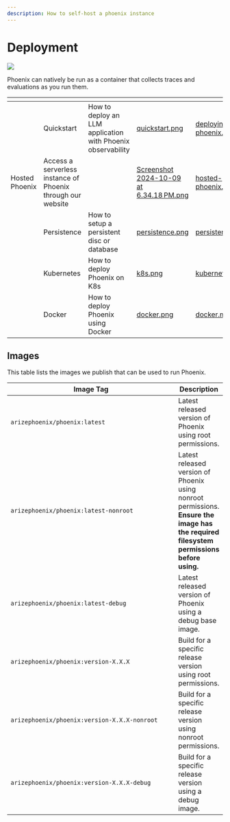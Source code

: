 ```yaml
---
description: How to self-host a phoenix instance
---
```


# Deployment

[![](https://camo.githubusercontent.com/63d36979ad4d1307931b2e7388f90bf5c14024b3d43baccfea1dabf890444d54/68747470733a2f2f696d672e736869656c64732e696f2f646f636b65722f762f6172697a6570686f656e69782f70686f656e69783f736f72743d73656d766572266c6f676f3d646f636b6572266c6162656c3d696d61676526636f6c6f723d626c7565)](https://hub.docker.com/r/arizephoenix/phoenix/tags)

Phoenix can natively be run as a container that collects traces and evaluations as you run them.

<table data-card-size="large" data-view="cards"><thead><tr><th></th><th></th><th></th><th data-hidden data-card-cover data-type="files"></th><th data-hidden data-card-target data-type="content-ref"></th></tr></thead><tbody><tr><td></td><td>Quickstart</td><td>How to deploy an LLM application with Phoenix observability</td><td><a href="../.gitbook/assets/quickstart.png">quickstart.png</a></td><td><a href="deploying-phoenix.md">deploying-phoenix.md</a></td></tr><tr><td>Hosted Phoenix</td><td>Access a serverless instance of Phoenix through our website</td><td></td><td><a href="../.gitbook/assets/Screenshot 2024-10-09 at 6.34.18 PM.png">Screenshot 2024-10-09 at 6.34.18 PM.png</a></td><td><a href="hosted-phoenix.md">hosted-phoenix.md</a></td></tr><tr><td></td><td>Persistence</td><td>How to setup a persistent disc or database</td><td><a href="../.gitbook/assets/persistence.png">persistence.png</a></td><td><a href="persistence.md">persistence.md</a></td></tr><tr><td></td><td>Kubernetes</td><td>How to deploy Phoenix on K8s</td><td><a href="../.gitbook/assets/k8s.png">k8s.png</a></td><td><a href="kubernetes.md">kubernetes.md</a></td></tr><tr><td></td><td>Docker</td><td>How to deploy Phoenix using Docker</td><td><a href="../.gitbook/assets/docker.png">docker.png</a></td><td><a href="docker.md">docker.md</a></td></tr></tbody></table>

## Images

This table lists the images we publish that can be used to run Phoenix.

<table data-full-width="false"><thead><tr><th width="440">Image Tag</th><th>Description</th></tr></thead><tbody><tr><td><code>arizephoenix/phoenix:latest</code></td><td>Latest released version of Phoenix using root permissions.</td></tr><tr><td><code>arizephoenix/phoenix:latest-nonroot</code></td><td>Latest released version of Phoenix using nonroot permissions. <strong>Ensure the image has the required filesystem permissions before using.</strong></td></tr><tr><td><code>arizephoenix/phoenix:latest-debug</code></td><td>Latest released version of Phoenix using a debug base image.</td></tr><tr><td><code>arizephoenix/phoenix:version-X.X.X</code></td><td>Build for a specific release version using root permissions.</td></tr><tr><td><code>arizephoenix/phoenix:version-X.X.X-nonroot</code></td><td>Build for a specific release version using nonroot permissions.</td></tr><tr><td><code>arizephoenix/phoenix:version-X.X.X-debug</code></td><td>Build for a specific release version using a debug image.</td></tr></tbody></table>
